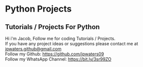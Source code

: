 # Python Projects
Tutorials / Projects For Python
---
Hi i'm Jacob,
Follow me for coding Tutorials / Projects.\
If you have any project ideas or suggestions please contact me at jpwaters.github@gmail.com \
Follow my Github: https://github.com/jpwaters09 \
Follow my WhatsApp Channel: https://bit.ly/3sr99ZO
